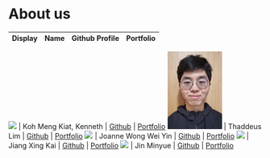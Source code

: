 # About us

Display | Name | Github Profile | Portfolio
--------|:----:|:--------------:|:---------:

![](https://via.placeholder.com/100.png?text=Photo) | Koh Meng Kiat, Kenneth | [Github](https://github.com/) | [Portfolio](docs/team/johndoe.md)
![](assets/thadpicsmall.jpg) | Thaddeus Lim | [Github](https://github.com/ThaddeusLim99) | [Portfolio](team/thaddeuslim99.md)
![](https://via.placeholder.com/100.png?text=Photo) | Joanne Wong Wei Yin | [Github](https://github.com/JWweiyin) | [Portfolio](docs/team/jwweiyin.md)
![](https://via.placeholder.com/100.png?text=Photo) | Jiang Xing Kai | [Github](https://github.com/xkisxk) | [Portfolio](docs/team/xkisxk.md)
![](https://via.placeholder.com/100.png?text=Photo) | Jin Minyue | [Github](https://github.com/) | [Portfolio](docs/team/johndoe.md)
